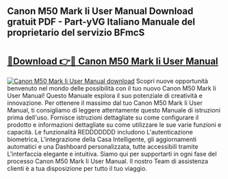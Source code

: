 ## Canon M50 Mark Ii User Manual Download gratuit PDF - Part-yVG Italiano Manuale del proprietario del servizio BFmcS

# <h2><a href="http://dfb0k40.blite.top/?on=Canon+M50+Mark+Ii+User+Manual">🔗Download 👉🔴 Canon M50 Mark Ii User Manual</a></h2>

[![Canon M50 Mark Ii User Manual download](https://i.imgur.com/lujVjoI.png)](http://dfb0k40.blite.top/?on=Canon+M50+Mark+Ii+User+Manual)
Scopri nuove opportunità benvenuto nel mondo delle possibilità con il tuo nuovo Canon M50 Mark Ii User Manual! Questo Manuale esplora il suo potenziale di creatività e innovazione. Per ottenere il massimo dal tuo Canon M50 Mark Ii User Manual, ti consigliamo di leggere attentamente questo Manuale di istruzioni prima dell'uso. Fornisce istruzioni dettagliate su come configurare il prodotto e informazioni dettagliate su come utilizzare le sue varie funzioni e capacità. Le funzionalità REDDDDDDD includono L'autenticazione biometrica, L'integrazione della Casa Intelligente, gli aggiornamenti automatici e una Dashboard personalizzata, tutte accessibili tramite L'interfaccia elegante e intuitiva. Siamo qui per supportarti in ogni fase del processo Canon M50 Mark Ii User Manual. Il nostro Team di assistenza clienti è a tua disposizione per tutto il tuo viaggio.
